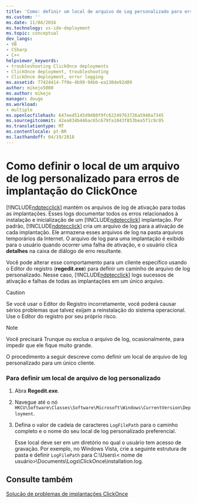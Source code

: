 ```yaml
---
title: 'Como: definir um local de arquivo de Log personalizado para erros de implantação do ClickOnce | Microsoft Docs'
ms.custom: ''
ms.date: 11/04/2016
ms.technology: vs-ide-deployment
ms.topic: conceptual
dev_langs:
- VB
- CSharp
- C++
helpviewer_keywords:
- troubleshooting ClickOnce deployments
- ClickOnce deployment, troubleshooting
- ClickOnce deployment, error logging
ms.assetid: 77424414-7f0e-4b99-94bb-ea130de92d09
author: mikejo5000
ms.author: mikejo
manager: douge
ms.workload:
- multiple
ms.openlocfilehash: 647eed5145d9d80f9fc62249763726a5940a7345
ms.sourcegitcommit: 42ea834b446ac65c679fa1043f853bea5f1c9c95
ms.translationtype: MT
ms.contentlocale: pt-BR
ms.lasthandoff: 04/19/2018
---
```

# <a name="how-to-set-a-custom-log-file-location-for-clickonce-deployment-errors"></a>Como definir o local de um arquivo de log personalizado para erros de implantação do ClickOnce
[!INCLUDE[ndptecclick](../deployment/includes/ndptecclick_md.md)] mantém os arquivos de log de ativação para todas as implantações. Esses logs documentar todos os erros relacionados à instalação e inicialização de um [!INCLUDE[ndptecclick](../deployment/includes/ndptecclick_md.md)] implantação. Por padrão, [!INCLUDE[ndptecclick](../deployment/includes/ndptecclick_md.md)] cria um arquivo de log para a ativação de cada implantação. Ele armazena esses arquivos de log na pasta arquivos temporários da Internet. O arquivo de log para uma implantação é exibido para o usuário quando ocorrer uma falha de ativação, e o usuário clica **detalhes** na caixa de diálogo de erro resultante.  
  
 Você pode alterar esse comportamento para um cliente específico usando o Editor do registro (**regedit.exe**) para definir um caminho de arquivo de log personalizado. Nesse caso, [!INCLUDE[ndptecclick](../deployment/includes/ndptecclick_md.md)] logs sucessos de ativação e falhas de todas as implantações em um único arquivo.  
  
> [!CAUTION]
>  Se você usar o Editor do Registro incorretamente, você poderá causar sérios problemas que talvez exijam a reinstalação do sistema operacional. Use o Editor do registro por seu próprio risco.  
  
> [!NOTE]
>  Você precisará Trunque ou exclua o arquivo de log, ocasionalmente, para impedir que ele fique muito grande.  
  
 O procedimento a seguir descreve como definir um local de arquivo de log personalizado para um único cliente.  
  
### <a name="to-set-a-custom-log-file-location"></a>Para definir um local de arquivo de log personalizado  
  
1.  Abra **Regedit.exe**.  
  
2.  Navegue até o nó `HKCU\Software\Classes\Software\Microsoft\Windows\CurrentVersion\Deployment`.  
  
3.  Defina o valor de cadeia de caracteres `LogFilePath` para o caminho completo e o nome do seu local de log personalizado preferencial.  
  
     Esse local deve ser em um diretório no qual o usuário tem acesso de gravação. Por exemplo, no Windows Vista, crie a seguinte estrutura de pasta e definir `LogFilePath` para C:\Users\\< nome de usuário\>\Documents\Logs\ClickOnce\installation.log.  
  
## <a name="see-also"></a>Consulte também  
 [Solução de problemas de implantações ClickOnce](../deployment/troubleshooting-clickonce-deployments.md)